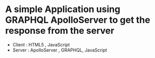 # A simple Application using GRAPHQL ApolloServer to get the response from the server

- Client : HTML5 , JavaScript
- Server : ApolloServer , GRAPHQL, JavaScript
